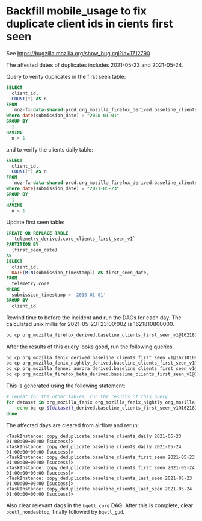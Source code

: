 # Backfill mobile_usage to fix duplicate client ids in cients first seen

See https://bugzilla.mozilla.org/show_bug.cgi?id=1712790 

The affected dates of duplicates includes 2021-05-23 and 2021-05-24.

Query to verify duplicates in the first seen table:

```sql
SELECT
  client_id,
  COUNT(*) AS n
FROM
  `moz-fx-data-shared-prod.org_mozilla_firefox_derived.baseline_clients_first_seen_v1`
where date(submission_date) > "2020-01-01"
GROUP BY
  1
HAVING
  n > 1
```

and to verify the clients daily table:

```sql
SELECT
  client_id,
  COUNT(*) AS n
FROM
  `moz-fx-data-shared-prod.org_mozilla_firefox_derived.baseline_clients_daily_v1`
where date(submission_date) = "2021-05-23"
GROUP BY
  1
HAVING
  n > 1
```

Update first seen table:

```sql
CREATE OR REPLACE TABLE
  `telemetry_derived.core_clients_first_seen_v1`
PARTITION BY
  (first_seen_date)
AS
SELECT
  client_id,
  DATE(MIN(submission_timestamp)) AS first_seen_date,
FROM
  telemetry.core
WHERE
  submission_timestamp > '2010-01-01'
GROUP BY
  client_id
```

Rewind time to before the incident and run the DAGs for each day. The calculated unix millis for
2021-05-23T23:00:00Z is 1621810800000.

```bash
bq cp org_mozilla_firefox_derived.baseline_clients_first_seen_v1@1621810800000 org_mozilla_firefox_derived.baseline_clients_first_seen_v1
```

After the results of this query looks good, run the following queries.

```bash
bq cp org_mozilla_fenix_derived.baseline_clients_first_seen_v1@1621810800000 org_mozilla_fenix_derived.baseline_clients_first_seen_v1
bq cp org_mozilla_fenix_nightly_derived.baseline_clients_first_seen_v1@1621810800000 org_mozilla_fenix_nightly_derived.baseline_clients_first_seen_v1
bq cp org_mozilla_fennec_aurora_derived.baseline_clients_first_seen_v1@1621810800000 org_mozilla_fennec_aurora_derived.baseline_clients_first_seen_v1
bq cp org_mozilla_firefox_beta_derived.baseline_clients_first_seen_v1@1621810800000 org_mozilla_firefox_beta_derived.baseline_clients_first_seen_v1
```

This is generated using the following statement:

```bash
# repeat for the other tables, run the results of this query
for dataset in org_mozilla_fenix org_mozilla_fenix_nightly org_mozilla_fennec_aurora org_mozilla_firefox_beta; do
    echo bq cp ${dataset}_derived.baseline_clients_first_seen_v1@1621810800000 ${dataset}_derived.baseline_clients_first_seen_v1;
done
```

The affected days are cleared from airflow and rerun:

```
<TaskInstance: copy_deduplicate.baseline_clients_daily 2021-05-23 01:00:00+00:00 [success]>
<TaskInstance: copy_deduplicate.baseline_clients_daily 2021-05-24 01:00:00+00:00 [success]>
<TaskInstance: copy_deduplicate.baseline_clients_first_seen 2021-05-23 01:00:00+00:00 [success]>
<TaskInstance: copy_deduplicate.baseline_clients_first_seen 2021-05-24 01:00:00+00:00 [success]>
<TaskInstance: copy_deduplicate.baseline_clients_last_seen 2021-05-23 01:00:00+00:00 [success]>
<TaskInstance: copy_deduplicate.baseline_clients_last_seen 2021-05-24 01:00:00+00:00 [success]>
```

Also clear relevant dags in the `bqetl_core` DAG. After this is complete, clear
`bqetl_nondesktop`, finally followed by `bqetl_gud`.